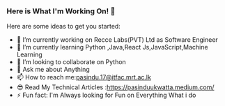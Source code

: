 ### Here is What I'm Working On! 👋



Here are some ideas to get you started:

- 🔭 I’m currently working on Recce Labs(PVT) Ltd as Software Engineer
- 🌱 I’m currently learning Python ,Java,React Js,JavaScript,Machine Learning
- 👯 I’m looking to collaborate on Python
- 💬 Ask me about Anything
- 📫 How to reach me:pasindu.17@itfac.mrt.ac.lk
- 😎 Read My Technical Articles :https://pasinduukwatta.medium.com/
- ⚡ Fun fact: I'm Always looking for Fun on Everything What i do 

